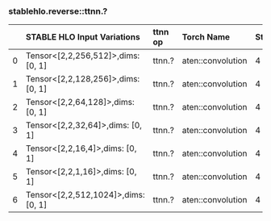 
### stablehlo.reverse::ttnn.?


||STABLE HLO Input Variations|ttnn op|Torch Name|Status|
| :--- | :--- | :--- | :--- | :--- |
|0|Tensor<[2,2,256,512]>,dims: [0, 1]|ttnn.?|aten::convolution|4|
|1|Tensor<[2,2,128,256]>,dims: [0, 1]|ttnn.?|aten::convolution|4|
|2|Tensor<[2,2,64,128]>,dims: [0, 1]|ttnn.?|aten::convolution|4|
|3|Tensor<[2,2,32,64]>,dims: [0, 1]|ttnn.?|aten::convolution|4|
|4|Tensor<[2,2,16,4]>,dims: [0, 1]|ttnn.?|aten::convolution|4|
|5|Tensor<[2,2,1,16]>,dims: [0, 1]|ttnn.?|aten::convolution|4|
|6|Tensor<[2,2,512,1024]>,dims: [0, 1]|ttnn.?|aten::convolution|4|
